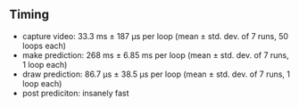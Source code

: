 ## Timing

- capture video:		33.3 ms ± 187 µs per loop (mean ± std. dev. of 7 runs, 50 loops each)
- make prediction:		268 ms ± 6.85 ms per loop (mean ± std. dev. of 7 runs, 1 loop each)
- draw prediction:		86.7 µs ± 38.5 µs per loop (mean ± std. dev. of 7 runs, 1 loop each)
- post prediciton:		insanely fast
